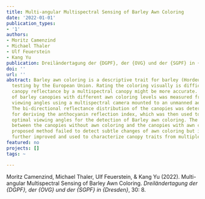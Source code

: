 ```yaml
---
title: Multi-angular Multispectral Sensing of Barley Awn Coloring
date: '2022-01-01'
publication_types:
- '1'
authors:
- Moritz Camenzind
- Michael Thaler
- Ulf Feuerstein
- Kang Yu
publication: Dreiländertagung der {DGPF}, der {OVG} und der {SGPF} in {Dresden}
doi: ''
url: ''
abstract: Barley awn coloring is a descriptive trait for barley (Hordeum vulgare)
  testing by the European Union. Rating the coloring visually is difficult and measuring
  canopy reflectance by a multispectral canopy might be more accurate. Reflectance
  of barley canopies with different awn coloring levels was measured from different
  viewing angles using a multispectral camera mounted to an unmanned aerial vehicle.
  The bi-directional reflectance distribution of the canopies was determined and used
  for deriving the anthocyanin reflection index, which was then used to identify the
  optimal viewing angles for the detection of Barley awn coloring. The index differed
  between the canopies without awn coloring and the canopies with awn coloring. The
  proposed method failed to detect subtle changes of awn coloring but it might be
  further improved and used to characterize canopy traits from multiple viewing angles.
featured: no
projects: []
tags: ~

---
```


Moritz Camenzind, Michael Thaler, Ulf Feuerstein, & Kang Yu (2022). Multi-angular Multispectral Sensing of Barley Awn Coloring. *Dreiländertagung der {DGPF}, der {OVG} und der {SGPF} in {Dresden}*, 30: 8.
